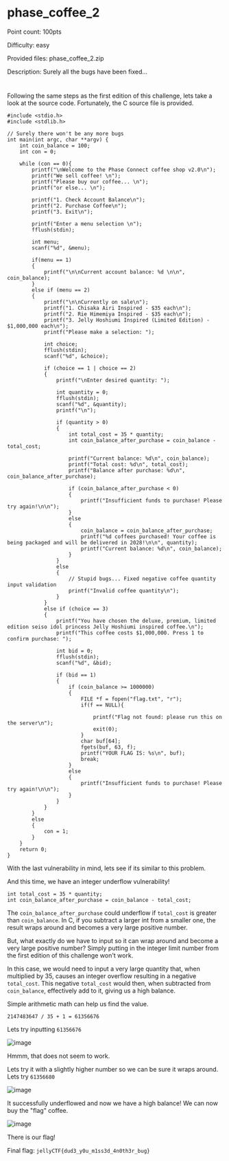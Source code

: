 # phase_coffee_2
Point count: 100pts

Difficulty: easy

Provided files: phase_coffee_2.zip

Description: Surely all the bugs have been fixed...
# 

Following the same steps as the first edition of this challenge, lets take a look at the source code. Fortunately, the C source file is provided. 

```
#include <stdio.h>
#include <stdlib.h>

// Surely there won't be any more bugs
int main(int argc, char **argv) {
    int coin_balance = 100;
    int con = 0;

    while (con == 0){
        printf("\nWelcome to the Phase Connect coffee shop v2.0\n");
        printf("We sell coffee! \n");
        printf("Please buy our coffee... \n");
        printf("or else... \n");

        printf("1. Check Account Balance\n");
        printf("2. Purchase Coffee\n");
        printf("3. Exit\n");

        printf("Enter a menu selection \n");
        fflush(stdin);

        int menu;
        scanf("%d", &menu);

        if(menu == 1)
        {
            printf("\n\nCurrent account balance: %d \n\n", coin_balance);
        }
        else if (menu == 2)
        {
            printf("\n\nCurrently on sale\n");
            printf("1. Chisaka Airi Inspired - $35 each\n");
            printf("2. Rie Himemiya Inspired - $35 each\n");
            printf("3. Jelly Hoshiumi Inspired (Limited Edition) - $1,000,000 each\n");
            printf("Please make a selection: ");

            int choice;
            fflush(stdin);
            scanf("%d", &choice);

            if (choice == 1 | choice == 2)
            {
                printf("\nEnter desired quantity: ");

                int quantity = 0;
                fflush(stdin);
                scanf("%d", &quantity);
                printf("\n");

                if (quantity > 0)
                {
                    int total_cost = 35 * quantity;
                    int coin_balance_after_purchase = coin_balance - total_cost;

                    printf("Current balance: %d\n", coin_balance);
                    printf("Total cost: %d\n", total_cost);
                    printf("Balance after purchase: %d\n", coin_balance_after_purchase);

                    if (coin_balance_after_purchase < 0)
                    {
                        printf("Insufficient funds to purchase! Please try again!\n\n");
                    }
                    else
                    {
                        coin_balance = coin_balance_after_purchase;
                        printf("%d coffees purchased! Your coffee is being packaged and will be delivered in 2028!\n\n", quantity);
                        printf("Current balance: %d\n", coin_balance);
                    }
                }
                else
                {
                    // Stupid bugs... Fixed negative coffee quantity input validation
                    printf("Invalid coffee quantity\n");
                }
            }
            else if (choice == 3)
            {
                printf("You have chosen the deluxe, premium, limited edition seiso idol princess Jelly Hoshiumi inspired coffee.\n");
                printf("This coffee costs $1,000,000. Press 1 to confirm purchase: ");

                int bid = 0;
                fflush(stdin);
                scanf("%d", &bid);

                if (bid == 1)
                {
                    if (coin_balance >= 1000000)
                    {
                        FILE *f = fopen("flag.txt", "r");
                        if(f == NULL){

                            printf("Flag not found: please run this on the server\n");
                            exit(0);
                        }
                        char buf[64];
                        fgets(buf, 63, f);
                        printf("YOUR FLAG IS: %s\n", buf);
                        break;
                    }
                    else
                    {
                        printf("Insufficient funds to purchase! Please try again!\n\n");
                    }
                }
            }
        }
        else
        {
            con = 1;
        }
    }
    return 0;
}
```

With the last vulnerability in mind, lets see if its similar to this problem.

And this time, we have an integer underflow vulnerability!

```
int total_cost = 35 * quantity;
int coin_balance_after_purchase = coin_balance - total_cost;
```

The `coin_balance_after_purchase` could underflow if `total_cost` is greater than `coin_balance`. In C, if you subtract a larger int from a smaller one, the result wraps around and becomes a very large positive number.

But, what exactly do we have to input so it can wrap around and become a very large positive number? Simply putting in the integer limit number from the first edition of this challenge won't work. 

In this case, we would need to input a very large quantity that, when multiplied by 35, causes an integer overflow resulting in a negative `total_cost`. This negative `total_cost` would then, when subtracted from `coin_balance`, effectively add to it, giving us a high balance.

Simple arithmetic math can help us find the value. 

`2147483647 / 35 + 1 = 61356676`

Lets try inputting `61356676`

![image](https://github.com/sa1181405/pbchocolate-private-writeups/assets/170969470/5982705d-063e-45d5-82bb-e0a71aeb311c)

Hmmm, that does not seem to work.

Lets try it with a slightly higher number so we can be sure it wraps around. Lets try `61356680`

![image](https://github.com/sa1181405/pbchocolate-private-writeups/assets/170969470/4f555b63-f113-49fc-8a36-74b4887e0b7a)

It successfully underflowed and now we have a high balance! We can now buy the "flag" coffee.

![image](https://github.com/sa1181405/pbchocolate-private-writeups/assets/170969470/9bd882fe-b6ff-460b-8691-b594832e7fad)

There is our flag!

Final flag: `jellyCTF{dud3_y0u_m1ss3d_4n0th3r_bug}`


